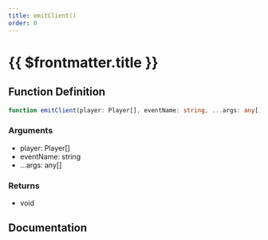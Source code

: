 ```yaml
---
title: emitClient()
order: 0
---
```


# {{ $frontmatter.title }}

## Function Definition

```ts
function emitClient(player: Player[], eventName: string, ...args: any[]): void;
```

### Arguments

* player: Player[]
* eventName: string
* ...args: any[]

### Returns

* void

## Documentation

<!--@include: ./parts/emitClient.md-->
